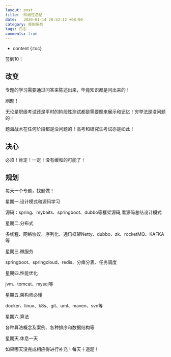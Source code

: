 ```yaml
---
layout: post
title:  阶段性总结
date:   2020-01-14 20:52:12 +08:00
category: 签到系列
tags: 日志
comments: true
---
```


* content
{:toc}


签到10！






## 改变

专题的学习需要通过问答来陈述出来，毕竟知识都是问出来的！

刷题！

无论是职级考试还是平时的阶段性测试都是需要题来展示和记忆！穷举法是没问题的！

题海战术在任何阶段都是没问题的！高考和研究生考试亦是如此！

## 决心

必须！肯定！一定！没有缓和的可能了！

## 规划

每天一个专题，找题做！

星期一.设计模式和源码学习

源码：spring、mybaits、springboot、dubbo等框架源码,看源码总结设计模式

星期二.分布式

多线程、网络协议、序列化、通讯框架Netty、dubbo、zk、rocketMQ、KAFKA等

星期三.微服务

springboot、springcloud、redis、分库分表、任务调度

星期四.性能优化

jvm、tomcat、mysql等

星期五.架构师必懂

docker、linux、k8s、git、uml、maven、svn等

星期六.算法

各种算法概念及案例、各种排序和数据结构等

星期天.休息一天

如果哪天没完成相应得进行补充！每天十道题！
